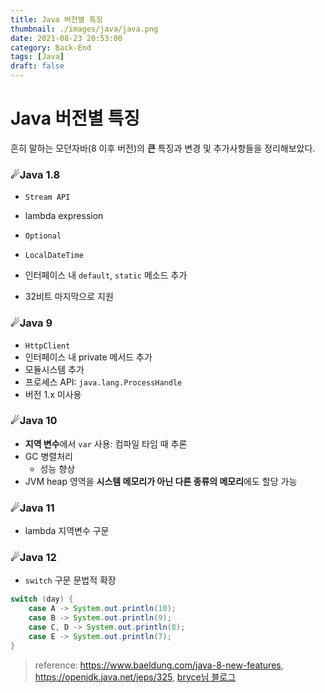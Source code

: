 ```yaml
---
title: Java 버전별 특징
thumbnail: ./images/java/java.png
date: 2021-08-23 20:53:00
category: Back-End
tags: [Java]
draft: false
---
```


# Java 버전별 특징

흔히 말하는 모던자바(8 이후 버전)의 **큰** 특징과 변경 및 추가사항들을 정리해보았다.



### ☄Java 1.8

- `Stream API`
- lambda expression
- `Optional`

- `LocalDateTime`
- 인터페이스 내 `default`, `static` 메소드 추가
- 32비트 마지막으로 지원



### ☄Java 9

- `HttpClient`
- 인터페이스 내 private 메서드 추가
- 모듈시스템 추가
- 프로세스 API: `java.lang.ProcessHandle`
- 버전 1.x 미사용



### ☄Java 10

- **지역 변수**에서 `var` 사용: 컴파일 타임 때 추론
- GC 병렬처리
  - 성능 향상
- JVM heap 영역을 **시스템 메모리가 아닌 다른 종류의 메모리**에도 할당 가능



### ☄Java 11

- lambda 지역변수 구문



### ☄Java 12

- `switch` 구문 문법적 확장

```java
switch (day) {
    case A -> System.out.println(10);
    case B -> System.out.println(9);
    case C, D -> System.out.println(8);
    case E -> System.out.println(7);
}
```



> reference: https://www.baeldung.com/java-8-new-features, https://openjdk.java.net/jeps/325, [bryce님 블로그](![image-20210823202516957](C:\Users\김병환\AppData\Roaming\Typora\typora-user-images\image-20210823202516957.png))

